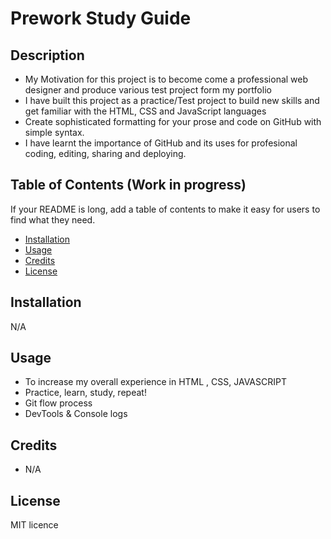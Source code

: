 # Prework Study Guide

## Description

- My Motivation for this project is to become come a professional web designer and produce various test project form my portfolio
- I have built this project as a practice/Test project to build new skills and get familiar with the HTML, CSS and JavaScript languages
- Create sophisticated formatting for your prose and code on GitHub with simple syntax. 
- I have learnt the importance of GitHub and its uses for profesional coding, editing, sharing and deploying.

## Table of Contents (Work in progress)

If your README is long, add a table of contents to make it easy for users to find what they need.

- [Installation](#installation)
- [Usage](#usage)
- [Credits](#credits)
- [License](#license)

## Installation

N/A

## Usage

- To increase my overall experience in HTML , CSS, JAVASCRIPT
- Practice, learn, study, repeat!
- Git flow process
- DevTools & Console logs

## Credits

- N/A

## License

MIT licence

